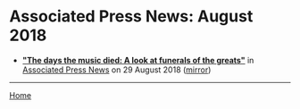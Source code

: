 # Associated Press News: August 2018

 - [**"The days the music died: A look at funerals of the greats"**](https://www.apnews.com/7d546ab5dbec4e5ba4ebd0eddd1064e8) in [Associated Press News](https://www.apnews.com/) on 29 August 2018 ([mirror](https://web.archive.org/web/*/https://www.apnews.com/7d546ab5dbec4e5ba4ebd0eddd1064e8))

----

[Home](./)
